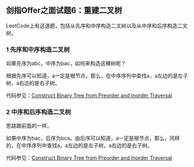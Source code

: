 ## 剑指Offer之面试题6：重建二叉树

LeetCode上有这道题，包括从先序和中序构造二叉树以及从中序和后序构造二叉树。

### 1 先序和中序构造二叉树

如果先序为abc，中序为bac，如何来构造这棵树呢？

根据先序可以知道，a一定是根节点，那么，在中序序列中查找a，a左边的是左子树，a右边的是右子树。

代码参见：[Construct Binary Tree from Preorder and Inorder Traversal](https://github.com/luofengmacheng/algorithms/blob/master/LeetCode/btree_from_preorder_and_inorder.cpp)

### 2 中序和后序构造二叉树

思路跟前面的一样。

如果中序为bac，后序为bca。由后序可以知道，a一定是根节点，那么，同样的，在中序序列中查找a，a左边的是左子树，a右边的是右子树。

代码参见：[Construct Binary Tree from Preorder and Inorder Traversal](https://github.com/luofengmacheng/algorithms/blob/master/LeetCode/btree_from_inorder_and_postorder.cpp)
